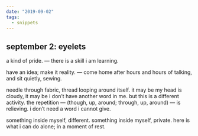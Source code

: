 ```yaml
---
date: "2019-09-02"
tags:
  - snippets
---
```

## september 2: eyelets

a kind of pride. — there is a skill i am learning.

have an idea; make it reality. — come home after hours and hours of talking, and sit quietly, sewing.

needle through fabric, thread looping around itself. it may be my head is cloudy, it may be i don’t have another word in me. but this is a different activity. the repetition — (though, up, around; through, up, around) — is relieving. i don’t need a word i cannot give.

something inside myself, different. something inside myself, private. here is what i can do alone; in a moment of rest.
